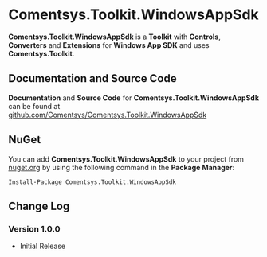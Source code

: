# Comentsys.Toolkit.WindowsAppSdk

**Comentsys.Toolkit.WindowsAppSdk** is a **Toolkit** with **Controls**, **Converters** and **Extensions** for **Windows App SDK** and uses **Comentsys.Toolkit**.

## Documentation and Source Code

**Documentation** and **Source Code** for **Comentsys.Toolkit.WindowsAppSdk** can be found at [github.com/Comentsys/Comentsys.Toolkit.WindowsAppSdk](https://github.com/Comentsys/Comentsys.Toolkit.WindowsAppSdk)

## NuGet

You can add **Comentsys.Toolkit.WindowsAppSdk** to your project from [nuget.org](https://nuget.org) by using the following command in the **Package Manager**:

```
Install-Package Comentsys.Toolkit.WindowsAppSdk
```

## Change Log

### Version 1.0.0

- Initial Release

